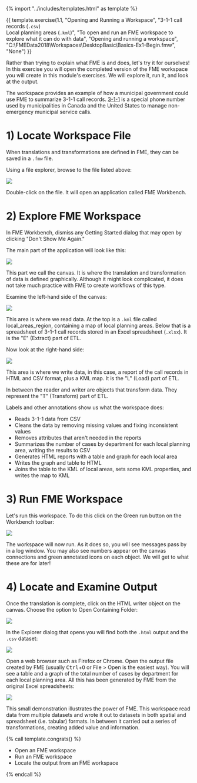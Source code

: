 <!-- Adapted from DesktopBasic\Basics-Ex2-Complete.fmw -->

{% import "../includes/templates.html" as template %}

<!-- Which one do we want? -->

{{ template.exercise(1.1,
               "Opening and Running a Workspace",
               "3-1-1 call records (<code>.csv</code>)<br>Local planning areas (<code>.kml</code>)",
               "To open and run an FME workspace to explore what it can do with data",
               "Opening and running a workspace",
               "C:\FMEData2018\Workspaces\DesktopBasic\Basics-Ex1-Begin.fmw",
               "None")
}}

Rather than trying to explain what FME is and does, let's try it for ourselves! In this exercise you will open the completed version of the FME workspace you will create in this module's exercises. We will explore it, run it, and look at the output.

The workspace provides an example of how a municipal government could use FME to summarize 3-1-1 call records. [3-1-1](https://en.wikipedia.org/wiki/3-1-1) is a special phone number used by municipalities in Canada and the United States to manage non-emergency municipal service calls.

# 1) Locate Workspace File

When translations and transformations are defined in FME, they can be saved in a `.fmw` file.

Using a file explorer, browse to the file listed above:

![](./Images/Img1.200.Ex1.LocateWorkspace.png)

Double-click on the file. It will open an application called FME Workbench.

# 2) Explore FME Workspace

In FME Workbench, dismiss any Getting Started dialog that may open by clicking "Don't Show Me Again."

The main part of the application will look like this:

![](./Images/Img1.201.Ex1.OpenedWorkspace.png)

This part we call the canvas. It is where the translation and transformation of data is defined graphically. Although it might look complicated, it does not take much practice with FME to create workflows of this type.

Examine the left-hand side of the canvas:

![](./Images/Img1.202.Ex1.BookmarkedReader.png)

This area is where we read data. At the top is a `.kml` file called local_areas_region, containing a map of local planning areas. Below that is a spreadsheet of 3-1-1 call records stored in an Excel spreadsheet (`.xlsx`). It is the "E" (Extract) part of ETL.

Now look at the right-hand side:

![](./Images/Img1.203.Ex1.BookmarkedWriter.png)

This area is where we write data, in this case, a report of the call records in HTML and CSV format, plus a KML map. It is the "L" (Load) part of ETL.

In between the reader and writer are objects that transform data. They represent the "T" (Transform) part of ETL.

Labels and other annotations show us what the workspace does:

- Reads 3-1-1 data from CSV
- Cleans the data by removing missing values and fixing inconsistent values
- Removes attributes that aren't needed in the reports
- Summarizes the number of cases by department for each local planning area, writing the results to CSV
- Generates HTML reports with a table and graph for each local area
- Writes the graph and table to HTML
- Joins the table to the KML of local areas, sets some KML properties, and writes the map to KML

# 3) Run FME Workspace

Let's run this workspace. To do this click on the Green run button on the Workbench toolbar:

![](./Images/Img1.204.Ex1.RunButton.png)

<!-- Run with Prompt defaults on! -->

The workspace will now run. As it does so, you will see messages pass by in a log window. You may also see numbers appear on the canvas connections and green annotated icons on each object. We will get to what these are for later!

# 4) Locate and Examine Output

Once the translation is complete, click on the HTML writer object on the canvas. Choose the option to Open Containing Folder:

<!-- Empty local area showing up -->

![](./Images/Img1.205.Ex1.OpenContainingFolder.png)

In the Explorer dialog that opens you will find both the `.html` output and the `.csv` dataset:

![](./Images/Img1.206.Ex1.OutputFiles.png)

Open a web browser such as Firefox or Chrome. Open the output file created by FME (usually <kbd>Ctrl</kbd>+<kbd>O</kbd> or File &gt; Open is the easiest way). You will see a table and a graph of the total number of cases by department for each local planning area. All this has been generated by FME from the original Excel spreadsheets:

![](./Images/Img1.207.Ex1.HTMLOutput.png)

This small demonstration illustrates the power of FME. This workspace read data from multiple datasets and wrote it out to datasets in both spatial and spreadsheet (i.e. tabular) formats. In between it carried out a series of transformations, creating added value and information.

{% call template.congrats() %}

<ul>
  <li>Open an FME workspace</li>
  <li>Run an FME workspace</li>
  <li>Locate the output from an FME workspace</li>
</ul>

{% endcall %}
